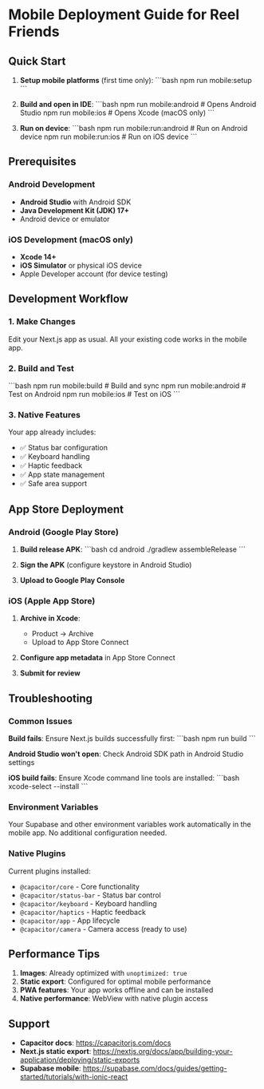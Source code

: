 # Mobile Deployment Guide for Reel Friends

## Quick Start

1. **Setup mobile platforms** (first time only):
   \`\`\`bash
   npm run mobile:setup
   \`\`\`

2. **Build and open in IDE**:
   \`\`\`bash
   npm run mobile:android  # Opens Android Studio
   npm run mobile:ios      # Opens Xcode (macOS only)
   \`\`\`

3. **Run on device**:
   \`\`\`bash
   npm run mobile:run:android  # Run on Android device
   npm run mobile:run:ios      # Run on iOS device
   \`\`\`

## Prerequisites

### Android Development
- **Android Studio** with Android SDK
- **Java Development Kit (JDK) 17+**
- Android device or emulator

### iOS Development (macOS only)
- **Xcode 14+**
- **iOS Simulator** or physical iOS device
- Apple Developer account (for device testing)

## Development Workflow

### 1. Make Changes
Edit your Next.js app as usual. All your existing code works in the mobile app.

### 2. Build and Test
\`\`\`bash
npm run mobile:build    # Build and sync
npm run mobile:android  # Test on Android
npm run mobile:ios      # Test on iOS
\`\`\`

### 3. Native Features
Your app already includes:
- ✅ Status bar configuration
- ✅ Keyboard handling
- ✅ Haptic feedback
- ✅ App state management
- ✅ Safe area support

## App Store Deployment

### Android (Google Play Store)

1. **Build release APK**:
   \`\`\`bash
   cd android
   ./gradlew assembleRelease
   \`\`\`

2. **Sign the APK** (configure keystore in Android Studio)

3. **Upload to Google Play Console**

### iOS (Apple App Store)

1. **Archive in Xcode**:
   - Product → Archive
   - Upload to App Store Connect

2. **Configure app metadata** in App Store Connect

3. **Submit for review**

## Troubleshooting

### Common Issues

**Build fails**: Ensure Next.js builds successfully first:
\`\`\`bash
npm run build
\`\`\`

**Android Studio won't open**: Check Android SDK path in Android Studio settings

**iOS build fails**: Ensure Xcode command line tools are installed:
\`\`\`bash
xcode-select --install
\`\`\`

### Environment Variables
Your Supabase and other environment variables work automatically in the mobile app. No additional configuration needed.

### Native Plugins
Current plugins installed:
- `@capacitor/core` - Core functionality
- `@capacitor/status-bar` - Status bar control
- `@capacitor/keyboard` - Keyboard handling
- `@capacitor/haptics` - Haptic feedback
- `@capacitor/app` - App lifecycle
- `@capacitor/camera` - Camera access (ready to use)

## Performance Tips

1. **Images**: Already optimized with `unoptimized: true`
2. **Static export**: Configured for optimal mobile performance
3. **PWA features**: Your app works offline and can be installed
4. **Native performance**: WebView with native plugin access

## Support

- **Capacitor docs**: https://capacitorjs.com/docs
- **Next.js static export**: https://nextjs.org/docs/app/building-your-application/deploying/static-exports
- **Supabase mobile**: https://supabase.com/docs/guides/getting-started/tutorials/with-ionic-react
